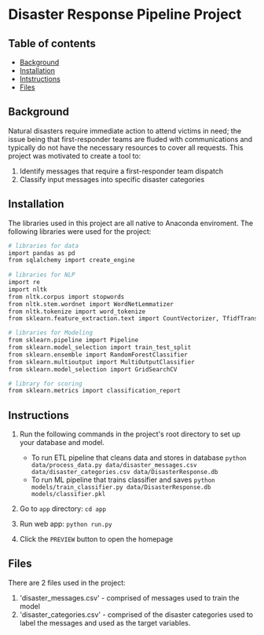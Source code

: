 # Disaster Response Pipeline Project

## Table of contents

- [Background](#background)
- [Installation](#installation)
- [Intstructions](#instructions)
- [Files](#files)


## Background

Natural disasters require immediate action to attend victims in need; the issue being that first-responder teams are fluded with communications and typically do not have the necessary resources to cover all requests. This project was motivated to create a tool to:
1. Identify messages that require a first-responder team dispatch
2. Classify input messages into specific disaster categories

## Installation
  The libraries used in this project are all native to Anaconda enviroment. The following libraries were used for the project:
```bash
# libraries for data
import pandas as pd
from sqlalchemy import create_engine
  
# libraries for NLP
import re
import nltk
from nltk.corpus import stopwords
from nltk.stem.wordnet import WordNetLemmatizer
from nltk.tokenize import word_tokenize
from sklearn.feature_extraction.text import CountVectorizer, TfidfTransformer

# libraries for Modeling
from sklearn.pipeline import Pipeline
from sklearn.model_selection import train_test_split
from sklearn.ensemble import RandomForestClassifier
from sklearn.multioutput import MultiOutputClassifier
from sklearn.model_selection import GridSearchCV

# library for scoring
from sklearn.metrics import classification_report
```

## Instructions
1. Run the following commands in the project's root directory to set up your database and model.

    - To run ETL pipeline that cleans data and stores in database
        `python data/process_data.py data/disaster_messages.csv data/disaster_categories.csv data/DisasterResponse.db`
    - To run ML pipeline that trains classifier and saves
        `python models/train_classifier.py data/DisasterResponse.db models/classifier.pkl`

2. Go to `app` directory: `cd app`

3. Run web app: `python run.py`

4. Click the `PREVIEW` button to open the homepage

## Files
There are 2 files used in the project:
1. 'disaster_messages.csv' - comprised of messages used to train the model
2. 'disaster_categories.csv' - comprised of the disaster categories used to label the messages and used as the target variables.


